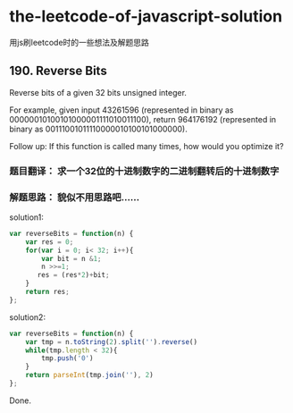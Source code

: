 
# the-leetcode-of-javascript-solution
用js刷leetcode时的一些想法及解题思路

## 190. Reverse Bits
Reverse bits of a given 32 bits unsigned integer.

For example, given input 43261596 (represented in binary as 00000010100101000001111010011100), return 964176192
(represented in binary as 00111001011110000010100101000000).

Follow up:
If this function is called many times, how would you optimize it?
</pre>

### 题目翻译： 求一个32位的十进制数字的二进制翻转后的十进制数字
### 解题思路： 貌似不用思路吧……

solution1:
```js
var reverseBits = function(n) {
    var res = 0;
    for(var i = 0; i< 32; i++){
        var bit = n &1;
        n >>=1;
       res = (res*2)+bit;
    }
    return res;
};
```
solution2: 
```js
var reverseBits = function(n) {
    var tmp = n.toString(2).split('').reverse()
    while(tmp.length < 32){
        tmp.push('0')
    }
    return parseInt(tmp.join(''), 2)
};
```
Done.
